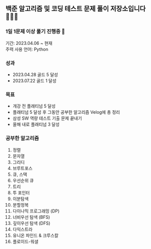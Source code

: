 ## 백준 알고리즘 및 코딩 테스트 문제 풀이 저장소입니다 🧑🏻‍💻

### 1일 1문제 이상 풀기 진행중 🌱
기간: 2023.04.06 ~ 현재<br>
주력 사용 언어: Python<br>

### 성과 
- 2023.04.28 골드 5 달성
- 2023.07.22 골드 1 달성

### 목표
- 개강 전 플래티넘 5 달성
- 플래티넘 5 달성 후 그동안 공부한 알고리즘 Velog에 총 정리
- 삼성 SW 역량 테스트 기출 문제 끝내기
- 올해 내로 플래티넘 3 달성

### 공부한 알고리즘
1. 정렬
2. 문자열
3. 그리디
4. 브루트포스
5. 큐, 스택
6. 우선순위 큐
7. 트리
8. 투 포인터
9. 이분탐색
10. 분할정복
11. 다이나믹 프로그래밍 (DP)
12. 너비우선 탐색 (BFS)
13. 깊이우선 탐색 (DFS)
14. 다익스트라
15. 유니온 파인드 & 크루스칼
16. 플로이드-워셜
